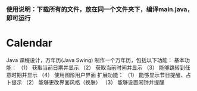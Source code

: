 ### 使用说明：下载所有的文件，放在同一个文件夹下，编译main.java，即可运行

# Calendar
Java 课程设计，万年历(Java Swing)
制作一个万年历，包括以下功能：
基本功能：
（1）	获取当前日期并显示
（2）	获取当前时间并显示
（3）	能够跳转到任意时期并显示
（4）	使用图形用户界面
扩展功能：
（1）	能够显示节日提醒、占卜提示
（2）	能够更改界面风格（换肤）
（3）	能够设置闹钟并提醒
